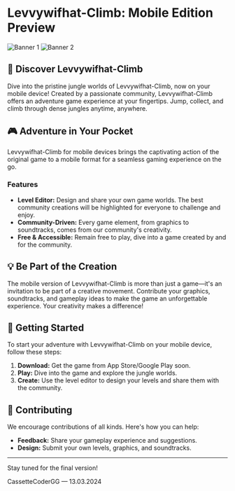 # Levvywifhat-Climb: Mobile Edition Preview

![Banner 1](https://i.postimg.cc/d08JfYTf/Screenshot-1712258704.png)
![Banner 2](https://i.postimg.cc/zB8qZcCG/Screenshot-1712258714.png)

## 🦥 Discover Levvywifhat-Climb

Dive into the pristine jungle worlds of Levvywifhat-Climb, now on your mobile device! Created by a passionate community, Levvywifhat-Climb offers an adventure game experience at your fingertips. Jump, collect, and climb through dense jungles anytime, anywhere.

## 🎮 Adventure in Your Pocket

Levvywifhat-Climb for mobile devices brings the captivating action of the original game to a mobile format for a seamless gaming experience on the go.

### Features

- **Level Editor:** Design and share your own game worlds. The best community creations will be highlighted for everyone to challenge and enjoy.
- **Community-Driven:** Every game element, from graphics to soundtracks, comes from our community's creativity.
- **Free & Accessible:** Remain free to play, dive into a game created by and for the community.

## 💡 Be Part of the Creation

The mobile version of Levvywifhat-Climb is more than just a game—it's an invitation to be part of a creative movement. Contribute your graphics, soundtracks, and gameplay ideas to make the game an unforgettable experience. Your creativity makes a difference!

## 🚀 Getting Started

To start your adventure with Levvywifhat-Climb on your mobile device, follow these steps:

1. **Download:** Get the game from App Store/Google Play soon.
2. **Play:** Dive into the game and explore the jungle worlds.
3. **Create:** Use the level editor to design your levels and share them with the community.

## 🌈 Contributing

We encourage contributions of all kinds. Here's how you can help:

- **Feedback:** Share your gameplay experience and suggestions.
- **Design:** Submit your own levels, graphics, and soundtracks.

---

Stay tuned for the final version!

CassetteCoderGG — 13.03.2024
